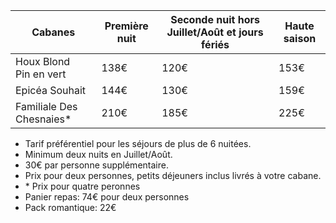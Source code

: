 | Cabanes                    | Première nuit | Seconde nuit hors Juillet/Août et jours fériés | Haute saison |
| -------------------------- | ------------- | ---------------------------------------------- | ------------ |
| Houx Blond<br> Pin en vert | 138€          | 120€                                           | 153€         |
| Epicéa Souhait             | 144€          | 130€                                           | 159€         |
| Familiale Des Chesnaies\*  | 210€          | 185€                                           | 225€         |

- Tarif préférentiel pour les séjours de plus de 6 nuitées.
- Minimum deux nuits en Juillet/Août.
- 30€ par personne supplémentaire.
- Prix pour deux personnes, petits déjeuners inclus livrés à votre cabane.
- \* Prix pour quatre peronnes
- Panier repas: 74€ pour deux personnes
- Pack romantique: 22€
